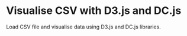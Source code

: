 # Visualise CSV with D3.js and DC.js

Load CSV file and visualise data using D3.js and DC.js libraries.
